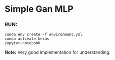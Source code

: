 Simple Gan MLP
==============

### RUN:
```shell
conda env create -f environment.yml
conda activate keras
jupyter-notebook
```

**Note:** Very good implementation for understanding.